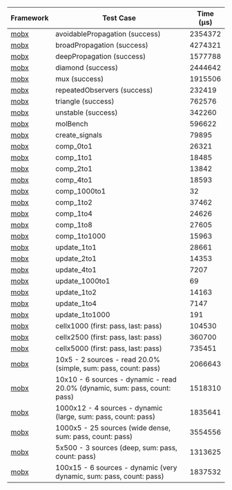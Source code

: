 | Framework | Test Case | Time (μs) |
| --- | --- | --- |
| [mobx](https://github.com/mobxjs/mobx.dart) | avoidablePropagation (success) | 2354372 |
| [mobx](https://github.com/mobxjs/mobx.dart) | broadPropagation (success) | 4274321 |
| [mobx](https://github.com/mobxjs/mobx.dart) | deepPropagation (success) | 1577788 |
| [mobx](https://github.com/mobxjs/mobx.dart) | diamond (success) | 2444642 |
| [mobx](https://github.com/mobxjs/mobx.dart) | mux (success) | 1915506 |
| [mobx](https://github.com/mobxjs/mobx.dart) | repeatedObservers (success) | 232419 |
| [mobx](https://github.com/mobxjs/mobx.dart) | triangle (success) | 762576 |
| [mobx](https://github.com/mobxjs/mobx.dart) | unstable (success) | 342260 |
| [mobx](https://github.com/mobxjs/mobx.dart) | molBench | 596622 |
| [mobx](https://github.com/mobxjs/mobx.dart) | create_signals | 79895 |
| [mobx](https://github.com/mobxjs/mobx.dart) | comp_0to1 | 26321 |
| [mobx](https://github.com/mobxjs/mobx.dart) | comp_1to1 | 18485 |
| [mobx](https://github.com/mobxjs/mobx.dart) | comp_2to1 | 13842 |
| [mobx](https://github.com/mobxjs/mobx.dart) | comp_4to1 | 18593 |
| [mobx](https://github.com/mobxjs/mobx.dart) | comp_1000to1 | 32 |
| [mobx](https://github.com/mobxjs/mobx.dart) | comp_1to2 | 37462 |
| [mobx](https://github.com/mobxjs/mobx.dart) | comp_1to4 | 24626 |
| [mobx](https://github.com/mobxjs/mobx.dart) | comp_1to8 | 27605 |
| [mobx](https://github.com/mobxjs/mobx.dart) | comp_1to1000 | 15963 |
| [mobx](https://github.com/mobxjs/mobx.dart) | update_1to1 | 28661 |
| [mobx](https://github.com/mobxjs/mobx.dart) | update_2to1 | 14353 |
| [mobx](https://github.com/mobxjs/mobx.dart) | update_4to1 | 7207 |
| [mobx](https://github.com/mobxjs/mobx.dart) | update_1000to1 | 69 |
| [mobx](https://github.com/mobxjs/mobx.dart) | update_1to2 | 14163 |
| [mobx](https://github.com/mobxjs/mobx.dart) | update_1to4 | 7147 |
| [mobx](https://github.com/mobxjs/mobx.dart) | update_1to1000 | 191 |
| [mobx](https://github.com/mobxjs/mobx.dart) | cellx1000 (first: pass, last: pass) | 104530 |
| [mobx](https://github.com/mobxjs/mobx.dart) | cellx2500 (first: pass, last: pass) | 360700 |
| [mobx](https://github.com/mobxjs/mobx.dart) | cellx5000 (first: pass, last: pass) | 735451 |
| [mobx](https://github.com/mobxjs/mobx.dart) | 10x5 - 2 sources - read 20.0% (simple, sum: pass, count: pass) | 2066643 |
| [mobx](https://github.com/mobxjs/mobx.dart) | 10x10 - 6 sources - dynamic - read 20.0% (dynamic, sum: pass, count: pass) | 1518310 |
| [mobx](https://github.com/mobxjs/mobx.dart) | 1000x12 - 4 sources - dynamic (large, sum: pass, count: pass) | 1835641 |
| [mobx](https://github.com/mobxjs/mobx.dart) | 1000x5 - 25 sources (wide dense, sum: pass, count: pass) | 3554556 |
| [mobx](https://github.com/mobxjs/mobx.dart) | 5x500 - 3 sources (deep, sum: pass, count: pass) | 1313625 |
| [mobx](https://github.com/mobxjs/mobx.dart) | 100x15 - 6 sources - dynamic (very dynamic, sum: pass, count: pass) | 1837532 |
